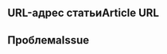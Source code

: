 <!---
Welcome to the Office Scripts documentation repository.

To report an issue with the Office Scripts documentation, please provide the article URL and describe the issue below. Alternatively, if you want to submit a pull request with your recommended documentation changes, we will review your contributions and update our documentation accordingly.

If your issue is not related to the Office Scripts documentation, please post it to one of the following channels instead:

- To ask a question about making scripts, post your question to Stack Overflow and tag it with the "office-scripts" tag (https://stackoverflow.com/questions/tagged/office-scripts).

- To report an issue with the Office Scripts API or platform, use the feedback button in Excel on the web.

- To submit a feature request for the Office.js API or platform, post your idea to our User Voice page (https://excel.uservoice.com/forums/274580-excel-for-the-web?category_id=143439), or if the feature request already exists there, add your vote for it.
-->

<!--- Provide a general summary of the documentation issue in the Title above -->

## <a name="article-url"></a><span data-ttu-id="50f09-101">URL-адрес статьи</span><span class="sxs-lookup"><span data-stu-id="50f09-101">Article URL</span></span>
<!-- Provide the URL of the article that this documentation issue relates to -->

## <a name="issue"></a><span data-ttu-id="50f09-102">Проблема</span><span class="sxs-lookup"><span data-stu-id="50f09-102">Issue</span></span>
<!-- Provide a thorough description of the documentation issue -->
